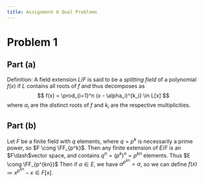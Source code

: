 ```yaml
---
title: Assignment 6 Qual Problems
---
```


# Problem 1

## Part (a)

Definition: A field extension $L/F$ is said to be a *splitting field* of a polynomial $f(x)$ if $L$ contains all roots of $f$ and thus decomposes as 
$$
f(x) = \prod_{i=1}^n (x - \alpha_i)^{k_i} \in L[x]
$$
where $\alpha_i$ are the distinct roots of $f$ and $k_i$ are the respective multiplicities.

## Part (b)
Let $F$ be a finite field with $q$ elements, where $q=p^k$ is necessarily a prime power, so $F \cong \FF_{p^k}$.
Then any finite extension of $E/F$ is an $F\dash$vector space, and contains $q^n = (p^{k})^n = p^{kn}$ elements.
Thus $E \cong \FF_{p^{kn}}$
Then if $\alpha \in E$, we have $\alpha^{p^{kn}} = \alpha$, so we can define $f(x) \coloneqq x^{p^{kn}} - x \in F[x]$.
